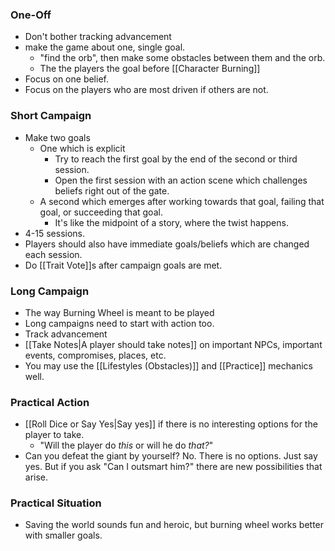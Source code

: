 ### One-Off 
- Don't bother tracking advancement
- make the game about one, single goal. 
	- "find the orb", then make some obstacles between them and the orb. 
	- The the players the goal before [[Character Burning]]
- Focus on one belief. 
- Focus on the players who are most driven if others are not. 
### Short Campaign
- Make two goals
	- One which is explicit
		- Try to reach the first goal by the end of the second or third session. 
		- Open the first session with an action scene which challenges beliefs right out of the gate. 
	- A second which emerges after working towards that goal, failing that goal, or succeeding that goal.
		- It's like the midpoint of a story, where the twist happens. 
- 4-15 sessions. 
- Players should also have immediate goals/beliefs which are changed each session. 
- Do [[Trait Vote]]s after campaign goals are met. 
### Long Campaign
- The way Burning Wheel is meant to be played
- Long campaigns need to start with action too. 
- Track advancement
- [[Take Notes|A player should take notes]] on important NPCs, important events, compromises, places, etc.
- You may use the [[Lifestyles (Obstacles)]] and [[Practice]] mechanics well.   

### Practical Action
- [[Roll Dice or Say Yes|Say yes]] if there is no interesting options for the player to take. 
	- "Will the player do *this* or will he do *that?*"
- Can you defeat the giant by yourself? No. There is no options. Just say yes. But if you ask "Can I outsmart him?" there are new possibilities that arise. 

### Practical Situation
-  Saving the world sounds fun and heroic, but burning wheel works better with smaller goals. 